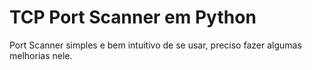 # TCP Port Scanner em Python 

Port Scanner simples e bem intuitivo de se usar, preciso fazer algumas melhorias nele.
